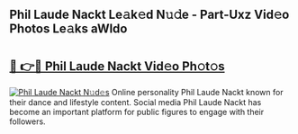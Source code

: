 ## Phil Laude Nackt Le𝚊k𝚎d N𝚞𝚍e - Part-Uxz Vid𝚎o Photos Le𝚊ks aWldo

# <h2><a href="http://fb6dof.evod.top/?m=Phil+Laude+Nackt">🔗 👉🔴 Phil Laude Nackt Vid𝚎o Ph𝚘t𝚘s</a></h2>

[![Phil Laude Nackt N𝚞d𝚎s](https://i.imgur.com/8V9OHl7.gif)](http://fb6dof.evod.top/?m=Phil+Laude+Nackt)
Online personality Phil Laude Nackt known for their dance and lifestyle content. Social media Phil Laude Nackt has become an important platform for public figures to engage with their followers. 
